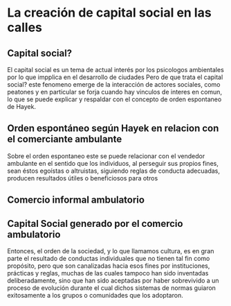 
# La creación de capital social en las calles
## Capital social? 

El capital social es un tema de actual interés por los psicologos ambientales por lo que impplica en el desarrollo de ciudades
Pero de que trata el capital social? este fenomeno emerge de la interacción de actores sociales, como peatones y en particular se forja cuando hay vinculos de interes en comun, lo que se puede explicar y respaldar con el concepto de orden espontaneo de Hayek. 

## Orden espontáneo según Hayek en relacion con el comerciante ambulante 
Sobre el orden espontaneo este se puede relacionar con el vendedor ambulante en el sentido que los individuos, al perseguir sus propios fines, sean éstos egoístas o altruistas, siguiendo reglas de conducta adecuadas, producen resultados útiles o beneficiosos para otros
## Comercio informal ambulatorio
## Capital Social generado por el comercio ambulatorio
Entonces, el orden de la sociedad, y lo que llamamos cultura, es en gran parte el resultado de conductas individuales que no tienen tal fin como propósito, pero que son canalizadas hacia esos fines por instituciones, prácticas y reglas, muchas de las cuales tampoco han sido inventadas deliberadamente, sino que han sido aceptadas por haber sobrevivido a un proceso de evolución durante el cual dichos sistemas de normas guiaron exitosamente a los grupos o comunidades que los adoptaron.
